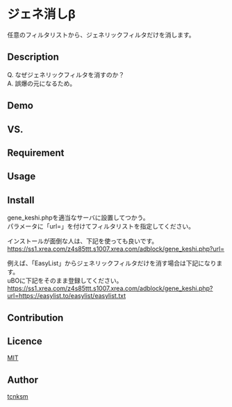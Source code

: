 ジェネ消しβ
=========

任意のフィルタリストから、ジェネリックフィルタだけを消します。

## Description
Q. なぜジェネリックフィルタを消すのか？  
A. 誤爆の元になるため。

## Demo

## VS. 

## Requirement

## Usage

## Install
gene_keshi.phpを適当なサーバに設置してつかう。  
パラメータに「url=」を付けてフィルタリストを指定してください。

インストールが面倒な人は、下記を使っても良いです。  
https://ss1.xrea.com/z4s85ttt.s1007.xrea.com/adblock/gene_keshi.php?url=

例えば、「EasyList」からジェネリックフィルタだけを消す場合は下記になります。  
uBOに下記をそのまま登録してください。  
https://ss1.xrea.com/z4s85ttt.s1007.xrea.com/adblock/gene_keshi.php?url=https://easylist.to/easylist/easylist.txt

## Contribution

## Licence

[MIT](https://github.com/tcnksm/tool/blob/master/LICENCE)

## Author

[tcnksm](https://github.com/tcnksm)